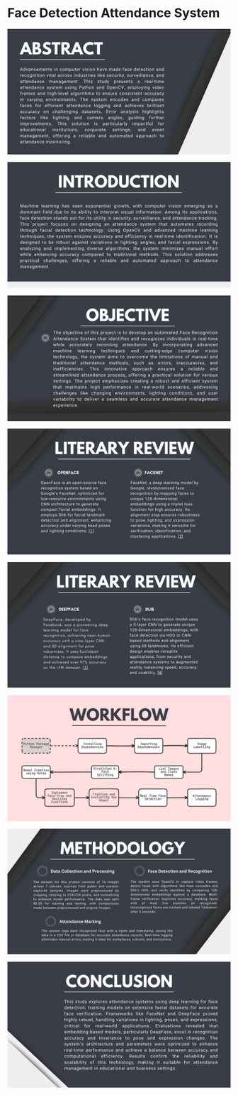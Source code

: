 # Face Detection Attendance System

![Abstract](https://github.com/ANANDSYADAV/Face-Detection-Attendance-System/blob/main/Face%20Detection%20Attendance%20System%20(2)-images-1.jpg)

![Introduction](https://github.com/ANANDSYADAV/Face-Detection-Attendance-System/blob/main/Face%20Detection%20Attendance%20System%20(2)-images-3.jpg)

![Objective](https://github.com/ANANDSYADAV/Face-Detection-Attendance-System/blob/main/Face%20Detection%20Attendance%20System%20(2)-images-5.jpg)

![Literature Review](https://github.com/ANANDSYADAV/Face-Detection-Attendance-System/blob/main/Face%20Detection%20Attendance%20System%20(2)-images-8.jpg)

![Literature Review](https://github.com/ANANDSYADAV/Face-Detection-Attendance-System/blob/main/Face%20Detection%20Attendance%20System%20(2)-images-9.jpg)

![Workflow](https://github.com/ANANDSYADAV/Face-Detection-Attendance-System/blob/main/Face%20Detection%20Attendance%20System%20(2)-images-7.jpg)

![Methodology](https://github.com/ANANDSYADAV/Face-Detection-Attendance-System/blob/main/Face%20Detection%20Attendance%20System%20(2)-images-10.jpg)

![Conclusion](https://github.com/ANANDSYADAV/Face-Detection-Attendance-System/blob/main/Face%20Detection%20Attendance%20System%20(2)-images-13.jpg)

